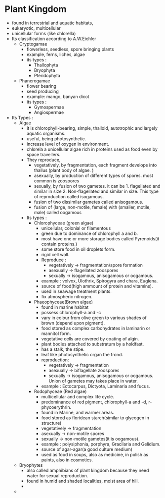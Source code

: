 # Plant Kingdom
- found in terrestrial and aquatic habitats, 
- eukaryotic, multicellular
- unicellular forms (like chlorella)
- Its classification according to A.W.Eichler
	- Cryptogamae
		- flowerless, seedless, spore bringing plants
		- example, ferns, liches, algae
		- its types :
			- Thallophyta
			- Bryophyta
			- Pteridophyta
	- Phanerogamae
		- flower bearing
		- seed producing 
		- example: mango, banyan dicot
		- its types :
			- Gymospermae
			- Angiospermae
- Its Types :
	- Algae
		- it is chlorophyll-bearing, simple, thalloid, autotrophic and largely aquatic organisms.
		- useful, being photosynthetic.
		- increase level of oxygen in environment.
		- chlorela a unicellular algae rich in proteins used as food even by space travellers.
		-  They reproduce,
			- vegetatively, by fragmentation, each fragment develops into thallus (plant body of algae. )
			- asexually, by production of different types of spores. most common is zoospores
			- sexually, by fusion of two gametes. it can be 1. flagellated and similar in size 2. Non-flagellated and similar in size. This type of reproduction called isogamous.
			- fusion of two dissimilar gametes called anisogamous.
			- fusion of (large, non-motile, female) with (smaller, motile, male) called oogamous
		- Its types :
			- Chlorophyceae (green algae)
				- unicellular, colonial or filamentous
				- green due to dominance of chlorophyll a and b.
				- most have one or more storage bodies called Pyrenoids(it contain proteins.)
				- some store food in oil droplets form.
				- rigid cell wall.
				- Reproduce :
					- vegetatively -> fragmentation/spore formation
					- asexually -> flagellated zoospores
					- sexually -> isogamous, anisogamous or oogamous.
				- example : volvox, Ulothrix, Spirogyra and chara, Euglena.
				- source of food(high ammount of protein and vitamins).
				- used in seawage treatment plants.
				- fix atmospheric nitrogen.
			- Phaeophyceae(Brown algae)
				- found in marine habitat
				- possess chlorophyll-a and -c
				- vary in colour from olive green to various shades of brown (depend upon pigment).
				- food stored as complex carbohydrates in laminarin or mannitol form.
				- vegetative cells are covered by coating of algin.
				- plant bodies attached to substratum by a holdfast. 
				- has a stalk, the stipe. 
				- leaf like photosynthetic organ the frond.
				- reproduction:
					- vegetatively -> fragmentation 
					- asexually -> biflagellate zoospores
					- sexually -> isogamous, anisogamous or oogamous. Union of gametes may takes place in water. 
				- example : Ectocarpus, Dictyota, Laminaria and fucus.
			- Rodophyceae (Red algae)
				- multicellular and complex life cycle.
				- predominance of red pigment, chlorophyll-a and -d, r-phycoerythrin.
				- found in Marine, and warmer areas.
				- food stored as floridean starch(similar to glycogen in structure)
				- vegetatively -> fragmentation
				- asexually -> non-motile spores
				- sexually -> non-motile gametes(it is oogamous).
				- example : polysiphonia, porphyra, Gracilaria and Gelidium.
				- source of agar-agar(a good culture medium)
				- used as food in soups, also as medicine, in polish as paints, also in cosmotics.
	- Bryophytes
		- also called amphibians of plant kingdom because they need water for sexual reproduction.
		- found in humid and shaded localities, moist area of hill.
		- 
	- 
